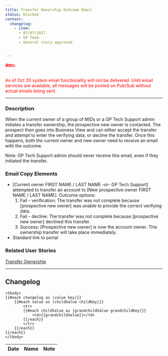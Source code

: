 ```yaml
---
title: Transfer Ownership Outcome Email
status: blocked
context:
  changelog:
    - item:
      - 07/07/2017
      - GP Team
      - General story approved


---
```


<font style="color:#ff0000">
<b>Attn:</b><br/><br/>

As of Oct 20 system email functionality will not be delivered. Until email services are available, all messages will be posted on Pub/Sub without actual emails being sent.
</font>

---

### Description
When the current owner of a group of MIDs or a GP Tech Support admin initiates a transfer ownership, the  prospective new owner is contacted. The prospect then goes into Business View and can either accept the transfer and attempt to enter the verifying data, or decline the transfer. Once this happens, both the current owner and new owner need to receive an email with the outcome.

Note: GP Tech Support admin should never receive this email, even if they initiated the transfer.

### Email Copy Elements
- [Current owner FIRST NAME / LAST NAME -or- GP Tech Support] attempted to transfer an account to [New prospective owner FIRST NAME / LAST NAME]. Outcome options:
  1. Fail - verification: The transfer was not complete because [prospective new owner] was unable to provide the correct verifying data.
  2. Fail - decline: The transfer was not complete because [prospective new owner] declined this transfer.
  3. Success: [Prospective new owner] is now the account owner. This ownership transfer will take place immediately.
- Standard link to portal

### Related User Stories
<a href="http://35.186.160.34/docs/docs/administration/transfer-ownership.html">Transfer Ownership</a>

---

## Changelog <a name="changelog"></a>

<table>
	<thead>
		<th>Date</th>
		<th>Name</th>
		<th>Note</th>
	</thead>

	<tbody>
	{{#each changelog as |value key|}}
		{{#each value as |childValue childKey|}}
			<tr>
			{{#each childValue as |grandchildValue grandchildKey|}}
				<td>{{grandchildValue}}</td>
			{{/each}}		
			</tr>
		{{/each}}
	{{/each}}
	</tbody>
</table>
